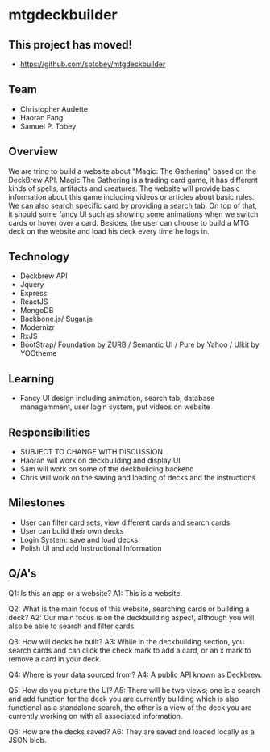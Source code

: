 # mtgdeckbuilder

## This project has moved!
 - https://github.com/sptobey/mtgdeckbuilder

## Team
 - Christopher Audette
 - Haoran Fang
 - Samuel P. Tobey

## Overview
We are tring to build a website about "Magic: The Gathering"  based on the DeckBrew API. Magic The Gathering is a trading card game, it has different kinds of spells, artifacts and creatures. The website will provide basic information about this game including videos or articles about basic rules. We can also search specific card by providing a search tab. On top of that, it should some fancy UI such as showing some animations when we switch cards or hover over a card. Besides, the user can choose to build a MTG deck on the website and load his deck every time he logs in.

## Technology
 - Deckbrew API
 - Jquery
 - Express
 - ReactJS
 - MongoDB
 - Backbone.js/ Sugar.js
 - Modernizr
 - RxJS
 - BootStrap/ Foundation by ZURB / Semantic UI / Pure by Yahoo / Ulkit by YOOtheme

## Learning
 - Fancy UI design including animation, search tab, database managemment, user login system, put videos on website
 
## Responsibilities
 - SUBJECT TO CHANGE WITH DISCUSSION
 - Haoran will work on deckbuilding and display UI
 - Sam will work on some of the deckbuilding backend
 - Chris will work on the saving and loading of decks and the instructions
 

## Milestones
 - User can filter card sets, view different cards and search cards
 - User can build their own decks
 - Login System: save and load decks
 - Polish UI and add Instructional Information

## Q/A's

Q1: Is this an app or a website?
A1: This is a website.

Q2: What is the main focus of this website, searching cards or building a deck?
A2: Our main focus is on the deckbuilding aspect, although you will also be able to search and filter cards.

Q3: How will decks be built?
A3: While in the deckbuilding section, you search cards and can click the check mark to add a card, or an x mark to remove a card in your deck.

Q4: Where is your data sourced from?
A4: A public API known as Deckbrew.

Q5: How do you picture the UI?
A5: There will be two views; one is a search and add function for the deck you are currently building which is also functional as a standalone search, the other is a view of the deck you are currently working on with all associated information.

Q6: How are the decks saved?
A6: They are saved and loaded locally as a JSON blob.
